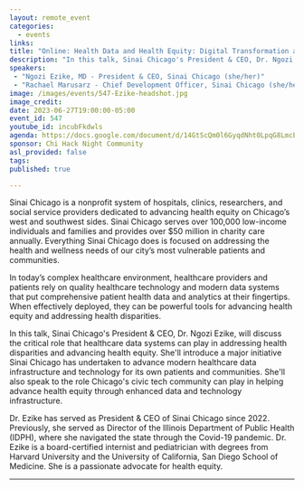 ```yaml
---
layout: remote_event
categories:
  - events
links: 
title: "Online: Health Data and Health Equity: Digital Transformation at Sinai Chicago"
description: "In this talk, Sinai Chicago's President & CEO, Dr. Ngozi Ezike, will discuss the critical role that healthcare data systems can play in addressing health disparities and advancing health equity. She'll introduce a major initiative Sinai Chicago has undertaken to advance modern healthcare data infrastructure and technology for its own patients and communities. She'll also speak to the role Chicago's civic tech community can play in helping advance health equity through enhanced data and technology infrastructure."
speakers:
 - "Ngozi Ezike, MD - President & CEO, Sinai Chicago (she/her)"
 - "Rachael Marusarz - Chief Development Officer, Sinai Chicago (she/her)"
image: /images/events/547-Ezike-headshot.jpg
image_credit:
date: 2023-06-27T19:00:00-05:00
event_id: 547
youtube_id: incubFkdwls
agenda: https://docs.google.com/document/d/14GtScQm0l6GyqdNht0LpqG8LmcEF7i3COjNJ06PaTj8/edit#
sponsor: Chi Hack Night Community
asl_provided: false
tags: 
published: true

---
```

Sinai Chicago is a nonprofit system of hospitals, clinics, researchers, and social service providers dedicated to advancing health equity on Chicago’s west and southwest sides. Sinai Chicago serves over 100,000 low-income individuals and families and provides over $50 million in charity care annually. Everything Sinai Chicago does is focused on addressing the health and wellness needs of our city’s most vulnerable patients and communities.

In today’s complex healthcare environment, healthcare providers and patients rely on quality healthcare technology and modern data systems that put comprehensive patient health data and analytics at their fingertips. When effectively deployed, they can be powerful tools for advancing health equity and addressing health disparities.

In this talk, Sinai Chicago's President & CEO, Dr. Ngozi Ezike, will discuss the critical role that healthcare data systems can play in addressing health disparities and advancing health equity. She'll introduce a major initiative Sinai Chicago has undertaken to advance modern healthcare data infrastructure and technology for its own patients and communities. She'll also speak to the role Chicago's civic tech community can play in helping advance health equity through enhanced data and technology infrastructure.

Dr. Ezike has served as President & CEO of Sinai Chicago since 2022. Previously, she served as Director of the Illinois Department of Public Health (IDPH), where she navigated the state through the Covid-19 pandemic. Dr. Ezike is a board-certified internist and pediatrician with degrees from Harvard University and the University of California, San Diego School of Medicine. She is a passionate advocate for health equity.

---
